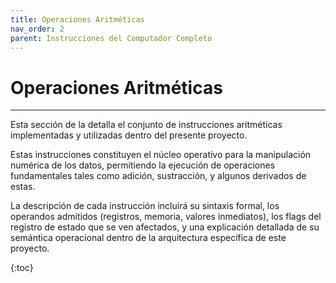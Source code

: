 ```yaml
---
title: Operaciones Aritméticas
nav_order: 2
parent: Instrucciones del Computador Completo
---
```


# Operaciones Aritméticas

---

Esta sección de la detalla el conjunto de instrucciones aritméticas implementadas y utilizadas dentro del presente proyecto.

Estas instrucciones constituyen el núcleo operativo para la manipulación numérica de los datos, permitiendo la ejecución de operaciones fundamentales tales como adición, sustracción, y algunos derivados de estas.

La descripción de cada instrucción incluirá su sintaxis formal, los operandos admitidos (registros, memoria, valores inmediatos), los flags del registro de estado que se ven afectados, y una explicación detallada de su semántica operacional dentro de la arquitectura específica de este proyecto.


{:toc}